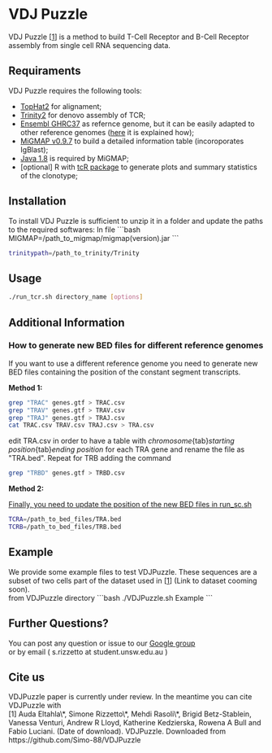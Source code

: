 <h1>VDJ Puzzle</h1>

VDJ Puzzle [<a href="#Ref1">1</a>] is a method to build T-Cell Receptor and B-Cell Receptor assembly from single cell RNA sequencing data.

<h2>Requiraments</h2>
VDJ Puzzle requires the following tools:
<ul>
<li><a href="">TopHat2</a> for alignament;</li>
<li><a href="">Trinity2</a> for denovo assembly of TCR;</li>
<li><a href="">Ensembl GHRC37</a> as refernce genome, but it can be easily adapted to other reference genomes (<a href="#generateBED">here</a> it is explained how);</li>
<li><a href="https://github.com/mikessh/migmap">MiGMAP v0.9.7</a> to build a detailed information table (incoroporates IgBlast);</li>
<li><a href="">Java 1.8</a> is required by MiGMAP;</li>
<li>[optional] R with <a href="">tcR package</a> to generate plots and summary statistics of the clonotype;</li>
</ul>
<h2>Installation</h2>
To install VDJ Puzzle is sufficient to unzip it in a folder and update the paths to the required softwares:
In file 
```bash
MIGMAP=/path_to_migmap/migmap(version).jar
```

```bash
trinitypath=/path_to_trinity/Trinity
```

<h2>Usage</h2>

```bash
./run_tcr.sh directory_name [options]
```

<h2>Additional Information</h2>

<a name="generateBED"></a><h3>How to generate new BED files for different reference genomes</h3>
If you want to use a different reference genome you need to generate new BED files containing the position of the constant segment transcripts.

<b>Method 1:</b>
```bash
grep "TRAC" genes.gtf > TRAC.csv
grep "TRAV" genes.gtf > TRAV.csv
grep "TRAJ" genes.gtf > TRAJ.csv
cat TRAC.csv TRAV.csv TRAJ.csv > TRA.csv
```
edit TRA.csv in order to have a table with <i>chromosome</i>{tab}<i>starting position</i>{tab}<i>ending position</i> for each TRA gene and rename the file as "TRA.bed". Repeat for TRB adding the command
```bash
grep "TRBD" genes.gtf > TRBD.csv
```

<b>Method 2:</b>

<u>Finally, you need to update the position of the new BED files in run_sc.sh</u>
```bash
TCRA=/path_to_bed_files/TRA.bed
TCRB=/path_to_bed_files/TRB.bed
```

<h2>Example</h2>
We provide some example files to test VDJPuzzle. These sequences are a subset of two  cells part of the dataset used in [<a href="#Ref1">1</a>] (Link to dataset cooming soon).<br>
from VDJPuzzle directory
```bash
./VDJPuzzle.sh Example
```

<h2>Further Questions?</h2>
You can post any question or issue to our <a href="https://groups.google.com/forum/#!forum/vdj-puzzle">Google group</a>
<br>
or by email ( s.rizzetto at student.unsw.edu.au )

<h2>Cite us</h2>
VDJPuzzle paper is currently under review. In the meantime you can cite VDJPuzzle with <br>
[<a name="Ref1">1</a>] Auda Eltahla\*, Simone Rizzetto\*, Mehdi Rasoli\*, Brigid Betz-Stablein, Vanessa Venturi, Andrew R Lloyd, Katherine Kedzierska, Rowena A Bull and Fabio Luciani. (Date of download). VDJPuzzle. Downloaded from https://github.com/Simo-88/VDJPuzzle